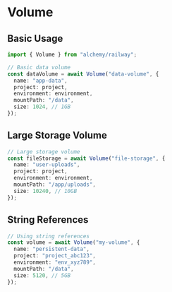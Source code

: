 # Volume

## Basic Usage

```typescript
import { Volume } from "alchemy/railway";

// Basic data volume
const dataVolume = await Volume("data-volume", {
  name: "app-data",
  project: project,
  environment: environment,
  mountPath: "/data",
  size: 1024, // 1GB
});
```

## Large Storage Volume

```typescript
// Large storage volume
const fileStorage = await Volume("file-storage", {
  name: "user-uploads",
  project: project,
  environment: environment,
  mountPath: "/app/uploads",
  size: 10240, // 10GB
});
```

## String References

```typescript
// Using string references
const volume = await Volume("my-volume", {
  name: "persistent-data",
  project: "project_abc123",
  environment: "env_xyz789",
  mountPath: "/data",
  size: 5120, // 5GB
});
```